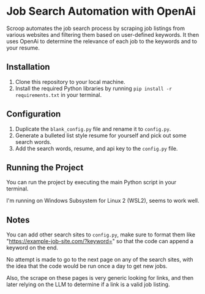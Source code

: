 # Job Search Automation with OpenAi

Scroop automates the job search process by scraping job listings from various websites and filtering them based on user-defined keywords. It then uses OpenAi to determine the relevance of each job to the keywords and to your resume.

## Installation

1. Clone this repository to your local machine.
2. Install the required Python libraries by running `pip install -r requirements.txt` in your terminal.

## Configuration

1. Duplicate the `blank_config.py` file and rename it to `config.py`.
2. Generate a bulleted list style resume for yourself and pick out some search words.
3. Add the search words, resume, and api key to the `config.py` file.


## Running the Project

You can run the project by executing the main Python script in your terminal. 

I'm running on Windows Subsystem for Linux 2 (WSL2), seems to work well.

## Notes

You can add other search sites to `config.py`, make sure to format them like "https://example-job-site.com/?keyword=" so that the code can append a keyword on the end. 

No attempt is made to go to the next page on any of the search sites, with the idea that the code would be run once a day to get new jobs.

Also, the scrape on these pages is very generic looking for links, and then later relying on the LLM to determine if a link is a valid job listing.
